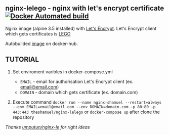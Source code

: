 ## nginx-lelego - nginx with let's encrypt certificate [![Docker Automated build](https://img.shields.io/docker/automated/jrottenberg/ffmpeg.svg)](https://cloud.docker.com/u/theshamuel/repository/docker/theshamuel/nginx-lelego) 
Nginx image (alpine 3.5 installed) with [Let's Encrypt](https://letsencrypt.org "Let's Encrypt Homepage").
Let's Encrypt client which gets certificates is [LEGO](https://github.com/xenolf/lego "GitHub repository")

Autobuilded [image](https://hub.docker.com/r/theshamuel/nginx-lelego/) on docker-hub.

## TUTORIAL

1. Set enviroment varibles in docker-compose.yml
   * `EMAIL` - email for authorisation Let's Encrypt client (ex. email@email.com)
   * `DOMAIN` - domain which gets certificate (ex. domain.com)
   
2. Execute command `docker run --name nginx-shamuel --restart=always --env EMAIL=email@email.com --env DOMAIN=domain.com -p 80:80 -p 443:443 theshamuel/nginx-lelego` or `docker-compose up` after clone the repository

_Thanks [umputun/nginx-le](https://github.com/umputun/nginx-le) for right ideas_
